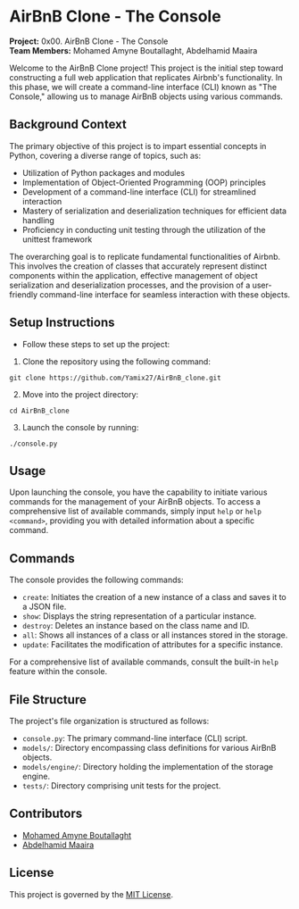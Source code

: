 # AirBnB Clone - The Console

**Project:** 0x00. AirBnB Clone - The Console  
**Team Members:** Mohamed Amyne Boutallaght, Abdelhamid Maaira

Welcome to the AirBnB Clone project! This project is the initial step toward constructing a full web application that replicates Airbnb's functionality. In this phase, we will create a command-line interface (CLI) known as "The Console," allowing us to manage AirBnB objects using various commands.

## Background Context

The primary objective of this project is to impart essential concepts in Python, covering a diverse range of topics, such as:

- Utilization of Python packages and modules
- Implementation of Object-Oriented Programming (OOP) principles
- Development of a command-line interface (CLI) for streamlined interaction
- Mastery of serialization and deserialization techniques for efficient data handling
- Proficiency in conducting unit testing through the utilization of the unittest framework

The overarching goal is to replicate fundamental functionalities of Airbnb. This involves the creation of classes that accurately represent distinct components within the application, effective management of object serialization and deserialization processes, and the provision of a user-friendly command-line interface for seamless interaction with these objects.

## Setup Instructions

- Follow these steps to set up the project:

1. Clone the repository using the following command:
  ```
  git clone https://github.com/Yamix27/AirBnB_clone.git
  ```
2. Move into the project directory:
  ```
  cd AirBnB_clone
  ```
3. Launch the console by running:
  ```
  ./console.py
  ```

## Usage

Upon launching the console, you have the capability to initiate various commands for the management of your AirBnB objects. To access a comprehensive list of available commands, simply input `help` or `help <command>`, providing you with detailed information about a specific command.

## Commands

The console provides the following commands:

- `create`: Initiates the creation of a new instance of a class and saves it to a JSON file.
- `show`: Displays the string representation of a particular instance.
- `destroy`: Deletes an instance based on the class name and ID.
- `all`: Shows all instances of a class or all instances stored in the storage.
- `update`: Facilitates the modification of attributes for a specific instance.


For a comprehensive list of available commands, consult the built-in `help` feature within the console.

## File Structure

The project's file organization is structured as follows:

- `console.py`: The primary command-line interface (CLI) script.
- `models/`: Directory encompassing class definitions for various AirBnB objects.
- `models/engine/`: Directory holding the implementation of the storage engine.
- `tests/`: Directory comprising unit tests for the project.

## Contributors

- [Mohamed Amyne Boutallaght](https://github.com/Yamix27/)
- [Abdelhamid Maaira](https://github.com/Hmddev23/)

## License

This project is governed by the [MIT License](LICENSE).